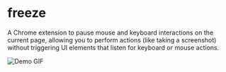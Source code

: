 # freeze

A Chrome extension to pause mouse and keyboard interactions on the current page,
allowing you to perform actions (like taking a screenshot) without triggering
UI elements that listen for keyboard or mouse actions.

![Demo GIF](https://i.imgur.com/kCQ15PS.gif)